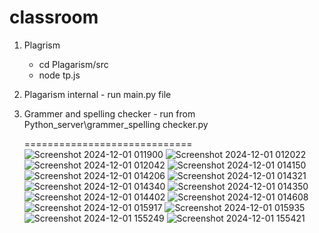 # classroom
1. Plagrism
   - cd Plagarism/src
   - node tp.js
2. Plagarism internal - run main.py file
3. Grammer and spelling checker - run from Python_server\grammer_spelling checker.py

   
   =============================
![Screenshot 2024-12-01 011900](https://github.com/user-attachments/assets/f57b9544-25b6-4be2-a78e-ad74c9a67173)
![Screenshot 2024-12-01 012022](https://github.com/user-attachments/assets/f18ad1de-1167-4fff-8f4f-17a0e0556612)
![Screenshot 2024-12-01 012042](https://github.com/user-attachments/assets/e878398d-14d6-422a-b600-bd38e73f7d8a)
![Screenshot 2024-12-01 014150](https://github.com/user-attachments/assets/4fa780e8-b222-451d-ad06-59ea57a8f647)
![Screenshot 2024-12-01 014206](https://github.com/user-attachments/assets/ac75bb65-f43a-46c4-a886-46053caa39a9)
![Screenshot 2024-12-01 014321](https://github.com/user-attachments/assets/e0912d5b-eec4-44d5-91d7-d404eafac9ed)
![Screenshot 2024-12-01 014340](https://github.com/user-attachments/assets/7323087e-17db-4607-8962-b5d8959541de)
![Screenshot 2024-12-01 014350](https://github.com/user-attachments/assets/cea24a92-e427-441f-8af5-52dc71f3b041)
![Screenshot 2024-12-01 014402](https://github.com/user-attachments/assets/77458750-9440-48ef-ad78-94d187beab1d)
![Screenshot 2024-12-01 014608](https://github.com/user-attachments/assets/d3bda9e0-f0df-4083-909a-21c5d614aaba)
![Screenshot 2024-12-01 015917](https://github.com/user-attachments/assets/5aea67b9-6f22-4f5d-ad79-c63dfd6f3283)
![Screenshot 2024-12-01 015935](https://github.com/user-attachments/assets/14ffef78-805f-4506-a285-65d830ef8b08)
![Screenshot 2024-12-01 155249](https://github.com/user-attachments/assets/35adb659-1734-4f68-a6d0-6f8e4f2bdb11)
![Screenshot 2024-12-01 155421](https://github.com/user-attachments/assets/daf7e084-713d-4084-9a5c-7b466db89772)













